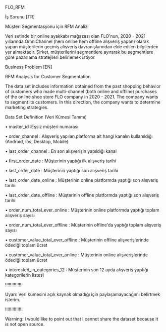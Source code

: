 FLO_RFM

İş Sorunu [TR]

Müşteri Segmentasyonu için RFM Analizi

Veri setinde bir online ayakkabı mağazası olan FLO'nun, 2020 - 2021 yıllarında OmniChannel (hem online hem offline alışveriş yapan) olarak yapan müşterilerin geçmiş alışveriş davranışlarından elde edilen bilgilerden yer almaktadır. Şirket, müşterilerini segmentlere ayırarak bu segmentlere göre pazarlama stratejileri belirlemek istiyor.

Business Problem [EN]

RFM Analysis for Customer Segmentation

The data set includes information obtained from the past shopping behavior of customers who made multi-channel (both online and offline) purchases of the online shoe store FLO company in 2020 - 2021. The company wants to segment its customers. In this direction, the company wants to determine marketing strategies.

Data Set Definition (Veri Kümesi Tanımı)

• master_id :Eşsiz müşteri numarası

• order_channel : Alışveriş yapılan platforma ait hangi kanalın kullanıldığı (Android, ios, Desktop, Mobile)

• last_order_channel : En son alışverişin yapıldığı kanal

• first_order_date : Müşterinin yaptığı ilk alışveriş tarihi

• last_order_date : Müşterinin yaptığı son alışveriş tarihi

• last_order_date_online : Müşterinin online platformda yaptığı son alışveriş tarihi

• last_order_date_offline : Müşterinin offline platformda yaptığı son alışveriş tarihi

• order_num_total_ever_online : Müşterinin online platformda yaptığı toplam alışveriş sayısı

• order_num_total_ever_offline : Müşterinin offline'da yaptığı toplam alışveriş sayısı

• customer_value_total_ever_offline : Müşterinin offline alışverişlerinde ödediği toplam ücret

• customer_value_total_ever_online : Müşterinin online alışverişlerinde ödediği toplam ücret

• interested_in_categories_12 : Müşterinin son 12 ayda alışveriş yaptığı kategorilerin listesi


!!!!!!!!!!!!!!

Uyarı: Veri kümesini açık kaynak olmadığı için paylaşamayacağımı belirtmek isterim.

!!!!!!!!!!!!!!

Warning: I would like to point out that I cannot share the dataset because it is not open source.

